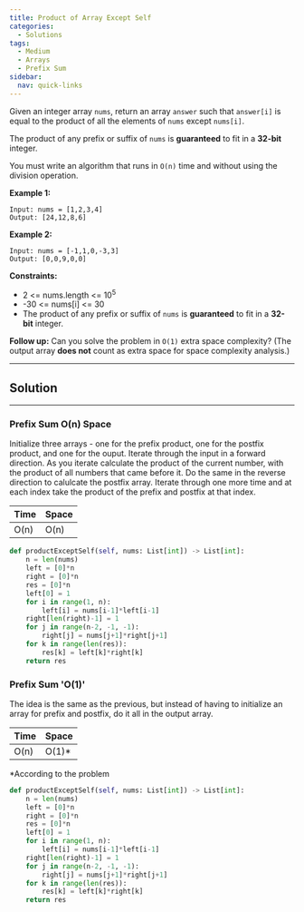 ```yaml
---
title: Product of Array Except Self
categories:
  - Solutions
tags:
  - Medium
  - Arrays
  - Prefix Sum
sidebar:
  nav: quick-links
---
```


Given an integer array ```nums```, return an array ```answer``` such that ```answer[i]``` is equal to the product of all the elements of ```nums``` except ```nums[i]```.

The product of any prefix or suffix of ```nums``` is **guaranteed** to fit in a **32-bit** integer.

You must write an algorithm that runs in ```O(n)``` time and without using the division operation.

 

**Example 1:**
```
Input: nums = [1,2,3,4]
Output: [24,12,8,6]
```

**Example 2:**
```
Input: nums = [-1,1,0,-3,3]
Output: [0,0,9,0,0]
```
 
**Constraints:**

- 2 <= nums.length <= 10<sup>5</sup>
- -30 <= nums[i] <= 30
- The product of any prefix or suffix of ```nums``` is **guaranteed** to fit in a **32-bit** integer.

 

**Follow up:** Can you solve the problem in ```O(1)``` extra space complexity? (The output array **does not** count as extra space for space complexity analysis.)


---
## Solution
---
### Prefix Sum O(n) Space
Initialize three arrays - one for the prefix product, one for the postfix product, and one for the ouput. 
Iterate through the input in a forward direction. As you iterate calculate the product of the current number, with the product of all numbers that came before it.
Do the same in the reverse direction to calulcate the postfix array.
Iterate through one more time and at each index take the product of the prefix and postfix at that index.


| Time | Space |
| ---- | ----- |
| O(n) | O(n)  |

```python
def productExceptSelf(self, nums: List[int]) -> List[int]:
    n = len(nums)
    left = [0]*n
    right = [0]*n
    res = [0]*n
    left[0] = 1
    for i in range(1, n):
        left[i] = nums[i-1]*left[i-1]
    right[len(right)-1] = 1
    for j in range(n-2, -1, -1):
        right[j] = nums[j+1]*right[j+1]
    for k in range(len(res)):
        res[k] = left[k]*right[k]
    return res
```

### Prefix Sum 'O(1)'
The idea is the same as the previous, but instead of having to initialize an array for prefix and postfix, do it all in the output array.


| Time | Space |
| ---- | ----- |
| O(n) | O(1)*  |
*According to the problem

```python
def productExceptSelf(self, nums: List[int]) -> List[int]:
    n = len(nums)
    left = [0]*n
    right = [0]*n
    res = [0]*n
    left[0] = 1
    for i in range(1, n):
        left[i] = nums[i-1]*left[i-1]
    right[len(right)-1] = 1
    for j in range(n-2, -1, -1):
        right[j] = nums[j+1]*right[j+1]
    for k in range(len(res)):
        res[k] = left[k]*right[k]
    return res
```